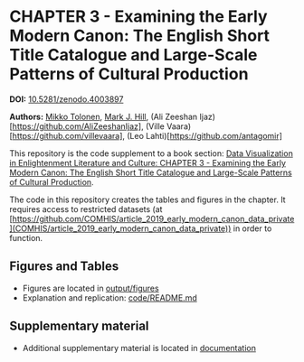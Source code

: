 # CHAPTER 3 - Examining the Early Modern Canon: The English Short Title Catalogue and Large-Scale Patterns of Cultural Production

**DOI:** [10.5281/zenodo.4003897](https://doi.org/10.5281/zenodo.4003897)

**Authors:** [Mikko Tolonen](https://github.com/tolonen), [Mark J. Hill](https://github.com/markjhill), (Ali Zeeshan Ijaz)[https://github.com/AliZeeshanIjaz], (Ville Vaara)[https://github.com/villevaara], (Leo Lahti)[https://github.com/antagomir]

This repository is the code supplement to a book section: [Data Visualization in Enlightenment Literature and Culture: CHAPTER 3 - Examining the Early Modern Canon: The English Short Title Catalogue and Large-Scale Patterns of Cultural Production](https://doi.org/10.1007/978-3-030-54913-8_3).

The code in this repository creates the tables and figures in the chapter. It requires access to restricted datasets (at [https://github.com/COMHIS/article_2019_early_modern_canon_data_private](COMHIS/article_2019_early_modern_canon_data_private)) in order to function.

## Figures and Tables

 * Figures are located in [output/figures](output/figures)
 * Explanation and replication: [code/README.md](code/README.md)

## Supplementary material

 * Additional supplementary material is located in [documentation](documentation)

